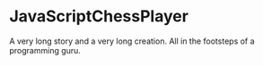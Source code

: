 # JavaScriptChessPlayer
A very long story and a very long creation. All in the footsteps of a programming guru.

